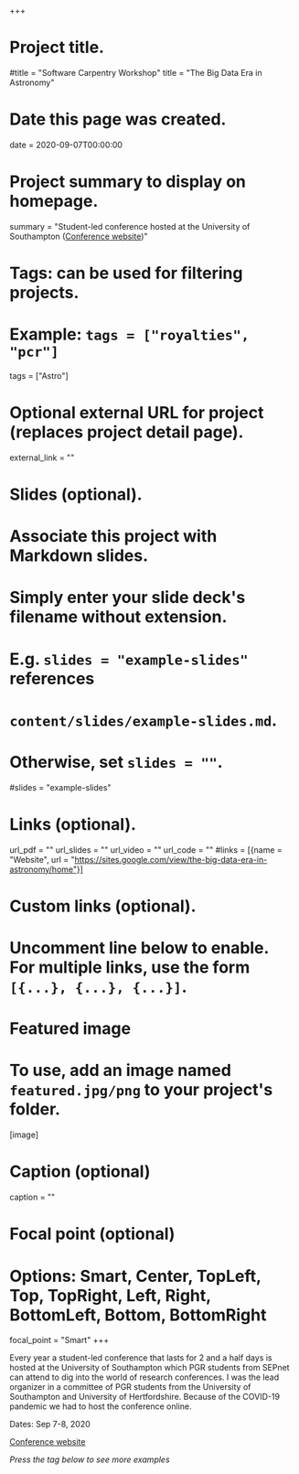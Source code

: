 +++
# Project title.
#title = "Software Carpentry Workshop"
title = "The Big Data Era in Astronomy"

# Date this page was created.
date = 2020-09-07T00:00:00

# Project summary to display on homepage.
summary = "Student-led conference hosted at the University of Southampton ([Conference website](https://sites.google.com/view/the-big-data-era-in-astronomy/home))"

# Tags: can be used for filtering projects.
# Example: `tags = ["royalties", "pcr"]`
tags = ["Astro"]

# Optional external URL for project (replaces project detail page).
external_link = ""

# Slides (optional).
#   Associate this project with Markdown slides.
#   Simply enter your slide deck's filename without extension.
#   E.g. `slides = "example-slides"` references 
#   `content/slides/example-slides.md`.
#   Otherwise, set `slides = ""`.
#slides = "example-slides"

# Links (optional).
url_pdf = ""
url_slides = ""
url_video = ""
url_code = ""
#links = [{name = "Website", url = "https://sites.google.com/view/the-big-data-era-in-astronomy/home"}]

# Custom links (optional).
#   Uncomment line below to enable. For multiple links, use the form `[{...}, {...}, {...}]`.


# Featured image
# To use, add an image named `featured.jpg/png` to your project's folder. 
[image]
  # Caption (optional)
  caption = ""
  
  # Focal point (optional)
  # Options: Smart, Center, TopLeft, Top, TopRight, Left, Right, BottomLeft, Bottom, BottomRight
  focal_point = "Smart"
+++

Every year a student-led conference that lasts for 2 and a half days is hosted at the University of Southampton which PGR students from SEPnet can attend to dig into the world of research conferences. I was the lead organizer in a committee of PGR students from the University of Southampton and University of Hertfordshire. Because of the COVID-19 pandemic we had to host the conference online.

Dates: Sep 7-8, 2020

[Conference website](https://sites.google.com/view/the-big-data-era-in-astronomy/home)

_Press the tag below to see more examples_
